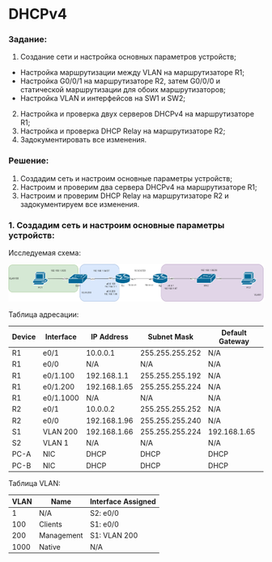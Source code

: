 # DHCPv4

### Задание:

1. Создание сети и настройка основных параметров устройств;
- Настройка маршрутизации между VLAN на маршрутизаторе R1;
- Настройка G0/0/1 на маршрутизаторе R2, затем G0/0/0 и статической маршрутизации для обоих маршрутизаторов;
- Настройка VLAN и интерфейсов на SW1 и SW2;
2. Настройка и проверка двух серверов DHCPv4 на маршрутизаторе R1;
3. Настройка и проверка DHCP Relay на маршрутизаторе R2;
4. Задокументировать все изменения.

  ### Решение:

1. Создадим сеть и настроим основные параметры устройств;
2. Настроим и проверим два сервера DHCPv4 на маршрутизаторе R1;
3. Настроим и проверим DHCP Relay на маршрутизаторе R2 и задокументируем все изменения.
   
  ### 1. Создадим сеть и настроим основные параметры устройств:

  Исследуемая схема:

  ![Исследуемая схема](https://github.com/Pekep97/Labs/blob/main/Lab_03/DHCPv4.png)
  

Таблица адресации:

| Device | Interface | IP Address   | Subnet Mask     | Default Gateway |
|--------|-----------|--------------|-----------------|-----------------|
| R1     | e0/1      | 10.0.0.1     | 255.255.255.252 | N/A             |
| R1     | e0/0      | N/A          | N/A             | N/A             |
| R1     | e0/1.100  | 192.168.1.1  | 255.255.255.192 | N/A             |
| R1     | e0/1.200  | 192.168.1.65 | 255.255.255.224 | N/A             |
| R1     | e0/1.1000 | N/A          | N/A             | N/A             |
| R2     | e0/1      | 10.0.0.2     | 255.255.255.252 | N/A             |
| R2     | e0/0      | 192.168.1.96 | 255.255.255.240 | N/A             |
| S1     | VLAN 200  | 192.168.1.66 | 255.255.255.224 | 192.168.1.65    |
| S2     | VLAN 1    | N/A          | N/A             | N/A             |
| PC-A   | NIC       | DHCP         | DHCP            | DHCP            |
| PC-B   | NIC       | DHCP         | DHCP            | DHCP            |

Таблица VLAN:

| VLAN | Name       | Interface Assigned |
|------|------------|--------------------|
| 1    | N/A        | S2: e0/0           |
| 100  | Clients    | S1: e0/0           |
| 200  | Management | S1: VLAN 200       |
| 1000 | Native     | N/A                |

